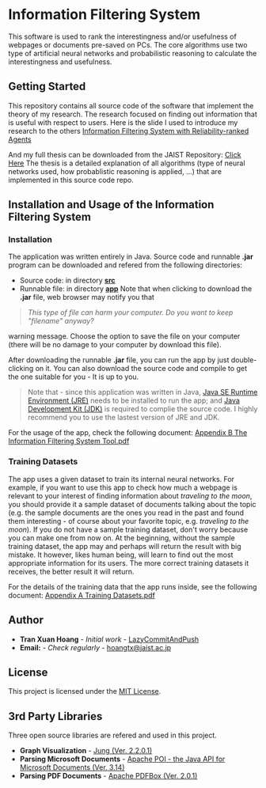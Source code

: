 # Information Filtering System
This software is used to rank the interestingness and/or usefulness of webpages or documents pre-saved on PCs. The core algorithms use two type of artificial neural networks and probabilistic reasoning to calculate the interestingness and usefulness.

## Getting Started
This repository contains all source code of the software that implement the theory of my research. The research focused on finding out information that is useful with respect to users. Here is the slide I used to introduce my research to the others
[Information Filtering System with Reliability-ranked Agents](https://drive.google.com/file/d/0B42twD7zF0cwUk9KOTlldVZnb3M/view?usp=sharing)

And my full thesis can be downloaded from the JAIST Repository: [Click Here](http://hdl.handle.net/10119/13737)
The thesis is a detailed explanation of all algorithms (type of neural networks used, how probablistic reasoning is applied, ...) that are implemented in this source code repo.

## Installation and Usage of the Information Filtering System
### Installation
The application was written entirely in Java. Source code and runnable **.jar** program can be downloaded and refered from the following directories:
- Source code:  in directory [**src**](https://github.com/TranXuanHoang/InformationFilteringSystem/tree/Normal/src)
- Runnable file: in directory [**app**](https://github.com/TranXuanHoang/InformationFilteringSystem/tree/Normal/app)
Note that when clicking to download the **.jar** file, web browser may notify you that
> *This type of file can harm your computer. Do you want to keep "filename" anyway?*

warning message. Choose the option to save the file on your computer (there will be no damage to your computer by download this file).

After downloading the runnable **.jar** file, you can run the app by just double-clicking on it. You can also download the source code and compile to get the one suitable for you - It is up to you.

> Note that - since this application was written in Java, [Java SE Runtime Environment (JRE)](http://www.oracle.com/technetwork/java/javase/downloads/jre8-downloads-2133155.html) needs to be installed to run the app; and [Java Development Kit (JDK)](http://www.oracle.com/technetwork/java/javase/downloads/jdk8-downloads-2133151.html) is required to complie the source code. I highly recommend you to use the lastest version of JRE and JDK.

For the usage of the app, check the following document:
[Appendix B  The Information Filtering System Tool.pdf](https://drive.google.com/file/d/0B42twD7zF0cwZHdUMG1HVjdqYTg/view?usp=sharing)

### Training Datasets
The app uses a given dataset to train its internal neural networks. For example, if you want to use this app to check how much a webpage is relevant to your interest of finding information about *traveling to the moon*, you should provide it a sample dataset of documents talking about the topic (e.g. the sample documents are the ones you read in the past and found them interesting - of course about your favorite topic, e.g. *traveling to the moon*). If you do not have a sample training dataset, don't worry because you can make one from now on. At the beginning, without the sample training dataset, the app may and perhaps will return the result with big mistake. It however, likes human being, will learn to find out the most appropriate information for its users. The more correct training datasets it receives, the better result it will return.

For the details of the training data that the app runs inside, see the following document:
[Appendix A Training Datasets.pdf](https://drive.google.com/file/d/0B42twD7zF0cwUE1RYVNuQ3hWZ1U/view?usp=sharing)

## Author
* **Tran Xuan Hoang** - *Initial work* - [LazyCommitAndPush](https://github.com/TranXuanHoang)
* **Email:** - *Check regularly* - hoangtx@jaist.ac.jp

## License
This project is licensed under the [MIT License](https://opensource.org/licenses/MIT).

## 3rd Party Libraries
Three open source libraries are refered and used in this project.
* **Graph Visualization** - [Jung (Ver. 2.2.0.1)](http://jung.sourceforge.net/)
* **Parsing Microsoft Documents** - [Apache POI - the Java API for Microsoft Documents (Ver. 3.14)](https://poi.apache.org/)
* **Parsing PDF Documents** - [Apache PDFBox (Ver. 2.0.1)](https://pdfbox.apache.org/)
